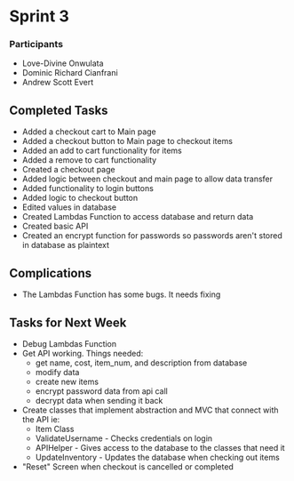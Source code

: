 # Sprint 3
### Participants
- Love-Divine Onwulata
- Dominic Richard Cianfrani
- Andrew Scott Evert
## Completed Tasks
- Added a checkout cart to Main page
- Added a checkout button to Main page to checkout items
- Added an add to cart functionality for items
- Added a remove to cart functionality
- Created a checkout page
- Added logic between checkout and main page to allow data transfer
- Added functionality to login buttons
- Added logic to checkout button
- Edited values in database
- Created Lambdas Function to access database and return data
- Created basic API
- Created an encrypt function for passwords so passwords aren't stored in database as plaintext
## Complications
- The Lambdas Function has some bugs. It needs fixing
## Tasks for Next Week
- Debug Lambdas Function
- Get API working. Things needed:
  * get name, cost, item_num, and description from database
  * modify data
  * create new items
  * encrypt password data from api call
  * decrypt data when sending it back
- Create classes that implement abstraction and MVC that connect with the API
ie:
  * Item Class
  * ValidateUsername - Checks credentials on login
  * APIHelper - Gives access to the database to the classes that need it
  * UpdateInventory - Updates the database when checking out items
- "Reset" Screen when checkout is cancelled or completed
